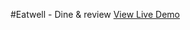 #Eatwell - Dine & review
[View Live Demo](https://eatwell-axhll5c52-mehtab23455s-projects.vercel.app/)
